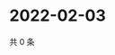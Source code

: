 # 2022-02-03

共 0 条

<!-- BEGIN WEIBO -->
<!-- 最后更新时间 Thu Feb 03 2022 03:11:52 GMT+0800 (China Standard Time) -->

<!-- END WEIBO -->
